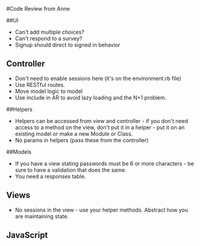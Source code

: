#Code Review from Anne

##UI
* Can't add multiple choices?
* Can't respond to a survey?
* Signup should direct to signed in behavior

## Controller
* Don't need to enable sessions here (it's on the environment.rb file)
* Use RESTful routes.
* Move model logic to model 
* Use include in AR to avoid lazy loading and the N+1 problem. 

##Helpers
* Helpers can be accessed from view and controller - if you don't need access to a method on the view, don't put it in a helper - put it on an existing model or make a new Module or Class.
* No params in helpers (pass these from the controller)

##Models
* If you have a view stating passwords must be 6 or more characters - be sure to have a validation that does the same. 
* You need a responses table.

## Views
* No sessions in the view - use your helper methods.  Abstract how you are maintaining state.

## JavaScript
